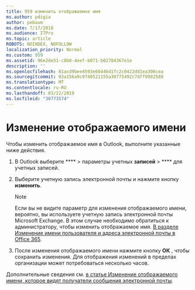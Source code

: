 ```yaml
---
title: 959 изменить отображаемое имя
ms.author: pdigia
author: pebaum
ms.date: 7/17/2018
ms.audience: ITPro
ms.topic: article
ROBOTS: NOINDEX, NOFOLLOW
localization_priority: Normal
ms.custom: 959
ms.assetid: 96e2de51-c8b0-4eef-b071-b02784367e1e
description: ''
ms.openlocfilehash: 81acd9bee4593e60446d1fc2c0422dd1ea306cea
ms.sourcegitcommit: 03a156a9c9740521155a30775492c7dff0982588
ms.translationtype: MT
ms.contentlocale: ru-RU
ms.lasthandoff: 03/22/2019
ms.locfileid: "30773574"
---
```

# <a name="change-your-display-name"></a>Изменение отображаемого имени
  
Чтобы изменить отображаемое имя в Outlook, выполните указанные ниже действия.
  
1. В Outlook выберите **** \> параметры учетных **записей** \> **** для учетных записей.
    
2. Выберите учетную запись электронной почты и нажмите кнопку **изменить**.
    
    > [!NOTE]
    > Если вы не видите параметр для изменения отображаемого имени, вероятно, вы используете учетную запись электронной почты Microsoft Exchange. В этом случае необходимо обратиться к администратору, чтобы изменить отображаемое имя. [В разделе Изменение имени пользователя и адреса электронной почты в Office 365](https://support.office.com/article/fb5ac074-e203-4e1f-9843-b9d1a3e03297.aspx). 
  
3. После изменения отображаемого имени нажмите кнопку **ОК** , чтобы сохранить изменения. Для отображения изменений в пределах организации может потребоваться несколько часов. 
    
Дополнительные сведения см. [в статье Изменение отображаемого имени, которое видят получатели сообщения электронной почты](https://support.office.com/article/2b53331a-ba2a-4803-88dc-ac9fe376c8a9.aspx).
  

